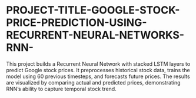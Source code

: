 # PROJECT-TITLE-GOOGLE-STOCK-PRICE-PREDICTION-USING-RECURRENT-NEURAL-NETWORKS-RNN-
This project builds a Recurrent Neural Network with stacked LSTM layers to predict Google stock prices. It preprocesses historical stock data, trains the model using 60 previous timesteps, and forecasts future prices. The results are visualized by comparing actual and predicted prices, demonstrating RNN’s ability to capture temporal stock trend.
